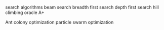 search algorithms
 beam search
 breadth first search
 depth first search
 hill climbing
 oracle
 A+


 Ant colony optimization
 particle swarm optimization
 
